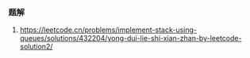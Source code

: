 ### 题解
1. https://leetcode.cn/problems/implement-stack-using-queues/solutions/432204/yong-dui-lie-shi-xian-zhan-by-leetcode-solution2/
